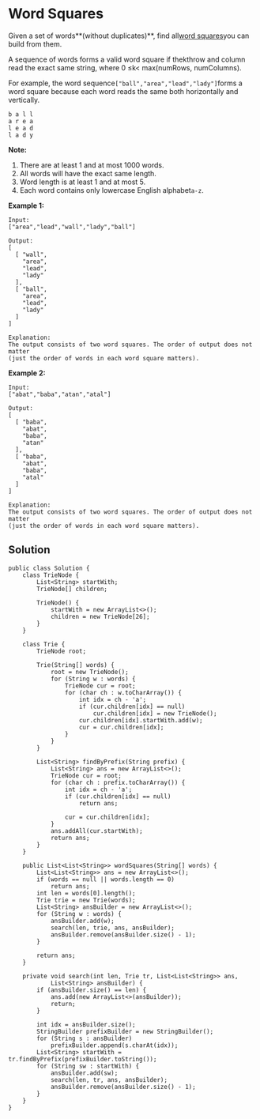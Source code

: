# Word Squares

Given a set of words**\(without duplicates\)**, find all[word squares](https://en.wikipedia.org/wiki/Word_square)you can build from them.

A sequence of words forms a valid word square if thekthrow and column read the exact same string, where 0 ≤k&lt; max\(numRows, numColumns\).

For example, the word sequence`["ball","area","lead","lady"]`forms a word square because each word reads the same both horizontally and vertically.

```
b a l l
a r e a
l e a d
l a d y
```

**Note:**

1. There are at least 1 and at most 1000 words.
2. All words will have the exact same length.
3. Word length is at least 1 and at most 5.
4. Each word contains only lowercase English alphabet`a-z`.

**Example 1:**

```
Input:
["area","lead","wall","lady","ball"]

Output:
[
  [ "wall",
    "area",
    "lead",
    "lady"
  ],
  [ "ball",
    "area",
    "lead",
    "lady"
  ]
]

Explanation:
The output consists of two word squares. The order of output does not matter 
(just the order of words in each word square matters).
```

**Example 2:**

```
Input:
["abat","baba","atan","atal"]

Output:
[
  [ "baba",
    "abat",
    "baba",
    "atan"
  ],
  [ "baba",
    "abat",
    "baba",
    "atal"
  ]
]

Explanation:
The output consists of two word squares. The order of output does not matter 
(just the order of words in each word square matters).
```

## Solution

```
public class Solution {
    class TrieNode {
        List<String> startWith;
        TrieNode[] children;

        TrieNode() {
            startWith = new ArrayList<>();
            children = new TrieNode[26];
        }
    }

    class Trie {
        TrieNode root;

        Trie(String[] words) {
            root = new TrieNode();
            for (String w : words) {
                TrieNode cur = root;
                for (char ch : w.toCharArray()) {
                    int idx = ch - 'a';
                    if (cur.children[idx] == null)
                        cur.children[idx] = new TrieNode();
                    cur.children[idx].startWith.add(w);
                    cur = cur.children[idx];
                }
            }
        }

        List<String> findByPrefix(String prefix) {
            List<String> ans = new ArrayList<>();
            TrieNode cur = root;
            for (char ch : prefix.toCharArray()) {
                int idx = ch - 'a';
                if (cur.children[idx] == null)
                    return ans;

                cur = cur.children[idx];
            }
            ans.addAll(cur.startWith);
            return ans;
        }
    }

    public List<List<String>> wordSquares(String[] words) {
        List<List<String>> ans = new ArrayList<>();
        if (words == null || words.length == 0)
            return ans;
        int len = words[0].length();
        Trie trie = new Trie(words);
        List<String> ansBuilder = new ArrayList<>();
        for (String w : words) {
            ansBuilder.add(w);
            search(len, trie, ans, ansBuilder);
            ansBuilder.remove(ansBuilder.size() - 1);
        }

        return ans;
    }

    private void search(int len, Trie tr, List<List<String>> ans,
            List<String> ansBuilder) {
        if (ansBuilder.size() == len) {
            ans.add(new ArrayList<>(ansBuilder));
            return;
        }

        int idx = ansBuilder.size();
        StringBuilder prefixBuilder = new StringBuilder();
        for (String s : ansBuilder)
            prefixBuilder.append(s.charAt(idx));
        List<String> startWith = tr.findByPrefix(prefixBuilder.toString());
        for (String sw : startWith) {
            ansBuilder.add(sw);
            search(len, tr, ans, ansBuilder);
            ansBuilder.remove(ansBuilder.size() - 1);
        }
    }
}
```




